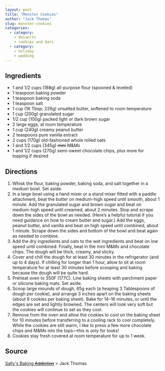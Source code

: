 ```yaml
---
layout: post
title: "Monster Cookies"
author: "Jack Thomas"
slug: monster-cookies
categories:
  - category:
    - desserts
    - cookies and bars
  - category:
    - holiday
    - wedding
---
```


## Ingredients

- 1 and 1/2 cups (188g) all-purpose flour (spooned & leveled)
- 1 teaspoon baking powder
- 1 teaspoon baking soda
- 1 teaspoon salt
- 1 cup (16 Tbsp; 226g) unsalted butter, softened to room temperature
- 1 cup (200g) granulated sugar
- 1/2 cup (100g) packed light or dark brown sugar
- 2 large eggs, at room temperature
- 1 cup (240g) creamy peanut butter
- 2 teaspoons pure vanilla extract
- 2 cups (170g) old-fashioned whole rolled oats
- 1 and 1/2 cups (345g) ~~mini~~ M&Ms
- 1 and 1/2 cups (270g) semi-sweet chocolate chips, plus more for topping if desired

## Directions

1. Whisk the flour, baking powder, baking soda, and salt together in a medium bowl. Set aside.
2. In a large bowl using a hand mixer or a stand mixer fitted with a paddle attachment, beat the butter on medium-high speed until smooth, about 1 minute. Add the granulated sugar and brown sugar and beat on medium-high speed until creamed, about 2 minutes. Stop and scrape down the sides of the bowl as needed. (Here’s a helpful tutorial if you need guidance on how to cream butter and sugar.) Add the eggs, peanut butter, and vanilla and beat on high speed until combined, about 1 minute. Scrape down the sides and bottom of the bowl and beat again as needed to combine.
3. Add the dry ingredients and oats to the wet ingredients and beat on low speed until combined. Finally, beat in the mini M&Ms and chocolate chips. The dough will be thick, creamy, and sticky.
4. Cover and chill the dough for at least 30 minutes in the refrigerator (and up to 4 days). If chilling for longer than 1 hour, allow to sit at room temperature for at least 30 minutes before scooping and baking because the dough will be quite hard.
5. Preheat oven to 350F (177C). Line baking sheets with parchment paper or silicone baking mats. Set aside.
6. Scoop large mounds of dough, 65g each (a heaping 3 Tablespoons of dough per cookie), and arrange 3 inches apart on the baking sheets (about 6 cookies per baking sheet). Bake for 14–16 minutes, or until the edges are set and lightly browned. The centers will look very soft but the cookies will continue to set as they cool.
7. Remove from the oven and allow the cookies to cool on the baking sheet for 10 minutes before transferring to a cooling rack to cool completely. While the cookies are still warm, I like to press a few more chocolate chips and M&Ms into the tops—this is only for looks!
8. Cookies stay fresh covered at room temperature for up to 1 week.

## Source

[Sally's Baking ~~Addiction~~](https://sallysbakingaddiction.com/monster-cookies/) > Jack Thomas
